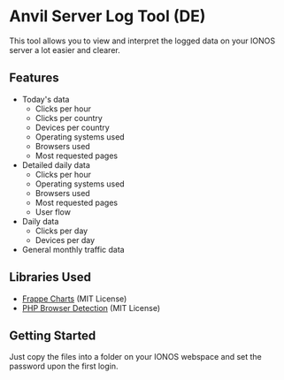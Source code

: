 # Anvil Server Log Tool (DE)
This tool allows you to view and interpret the logged data on your IONOS server a lot easier and clearer.

## Features
- Today's data
  - Clicks per hour
  - Clicks per country
  - Devices per country
  - Operating systems used
  - Browsers used
  - Most requested pages
- Detailed daily data
  - Clicks per hour
  - Operating systems used
  - Browsers used
  - Most requested pages
  - User flow
- Daily data
  - Clicks per day
  - Devices per day
- General monthly traffic data

## Libraries Used
- [Frappe Charts](https://github.com/frappe/charts) (MIT License)
- [PHP Browser Detection](https://github.com/foroco/php-browser-detection) (MIT License)

## Getting Started
Just copy the files into a folder on your IONOS webspace and set the password upon the first login.

